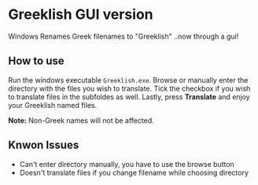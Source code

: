 # Greeklish GUI version
Windows Renames Greek filenames to "Greeklish" ..now through a gui!

## How to use
Run the windows executable `Greeklish.exe`.
Browse or manually enter the directory with the files you wish to translate. Tick the checkbox if you wish to translate
files in the subfoldes as well. Lastly, press **Translate** and enjoy your Greeklish named files.

**Note:** Non-Greek names will not be affected.

## Knwon Issues
* Can't enter directory manually, you have to use the browse button
* Doesn't translate files if you change filename while choosing directory





